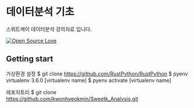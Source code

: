 # 데이터분석 기초

스위트케이 데이터분석 강의자료 입니다.

[![Open Source Love](https://badges.frapsoft.com/os/mit/mit.svg?v=102)](https://github.com/ellerbrock/open-source-badge/)

## Getting start

가상환경 설정
    $ git clone https://github.com/RustPython/RustPython
    $ pyenv virtualenv 3.6.0 [virtualenv name]
    $ pyenv activate [virtualenv name]
  
레포지토리 
    $ git clone https://github.com/kwonhyeokmin/Sweetk_Analysis.git
